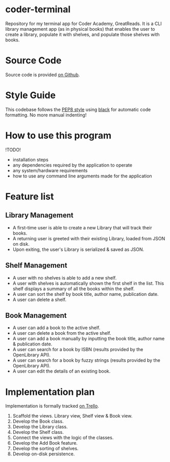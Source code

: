# coder-terminal
Repository for my terminal app for Coder Academy, GreatReads. It is a CLI library management app (as in physical books) that enables the user to create a library, populate it with shelves, and populate those shelves with books.

# Source Code
Source code is provided [on Github](https://github.com/willr42/coder-terminal).

# Style Guide
This codebase follows the [PEP8 style](https://peps.python.org/pep-0008/) using [black](https://github.com/psf/black) for automatic code formatting. No more manual indenting!

# How to use this program
!TODO!
- installation steps
- any dependencies required by the application to operate
- any system/hardware requirements
- how to use any command line arguments made for the application

# Feature list
## Library Management
- A first-time user is able to create a new Library that will track their books.
- A returning user is greeted with their existing Library, loaded from JSON on disk.
- Upon exiting, the user's Library is serialized & saved as JSON.
## Shelf Management
- A user with no shelves is able to add a new shelf.
- A user with shelves is automatically shown the first shelf in the list. This shelf displays a summary of all the books within the shelf.
- A user can sort the shelf by book title, author name, publication date.
- A user can delete a shelf.
## Book Management
- A user can add a book to the active shelf.
- A user can delete a book from the active shelf.
- A user can add a book manually by inputting the book title, author name & publication date.
- A user can search for a book by ISBN (results provided by the OpenLibrary API).
- A user can search for a book by fuzzy strings (results provided by the OpenLibrary API).
- A user can edit the details of an existing book.

# Implementation plan
Implementation is formally tracked [on Trello](https://trello.com/b/8nrTX4Wp/greatreads).
1. Scaffold the views. Library view, Shelf view & Book view.
2. Develop the Book class.
3. Develop the Library class.
4. Develop the Shelf class.
5. Connect the views with the logic of the classes.
6. Develop the Add Book feature.
7. Develop the sorting of shelves.
8. Develop on-disk persistence.
